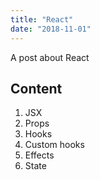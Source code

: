```yaml
---
title: "React"
date: "2018-11-01"
---
```


A post about React

## Content

1. JSX
2. Props
3. Hooks
4. Custom hooks
5. Effects
6. State
